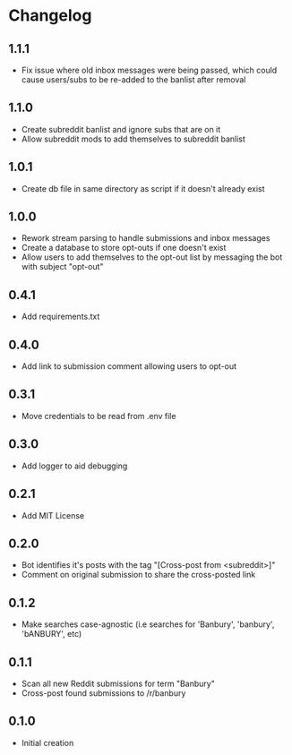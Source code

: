# Changelog

## 1.1.1
- Fix issue where old inbox messages were being passed, which could cause users/subs to be re-added to the banlist after removal

## 1.1.0
- Create subreddit banlist and ignore subs that are on it
- Allow subreddit mods to add themselves to subreddit banlist

## 1.0.1
- Create db file in same directory as script if it doesn't already exist

## 1.0.0
- Rework stream parsing to handle submissions and inbox messages
- Create a database to store opt-outs if one doesn't exist
- Allow users to add themselves to the opt-out list by messaging the bot with subject "opt-out"

## 0.4.1
- Add requirements.txt

## 0.4.0
- Add link to submission comment allowing users to opt-out

## 0.3.1
- Move credentials to be read from .env file

## 0.3.0
- Add logger to aid debugging

## 0.2.1
- Add MIT License

## 0.2.0
- Bot identifies it's posts with the tag "[Cross-post from \<subreddit\>]"
- Comment on original submission to share the cross-posted link

## 0.1.2
- Make searches case-agnostic (i.e searches for 'Banbury', 'banbury', 'bANBURY', etc)

## 0.1.1
- Scan all new Reddit submissions for term "Banbury"
- Cross-post found submissions to /r/banbury

## 0.1.0
- Initial creation
